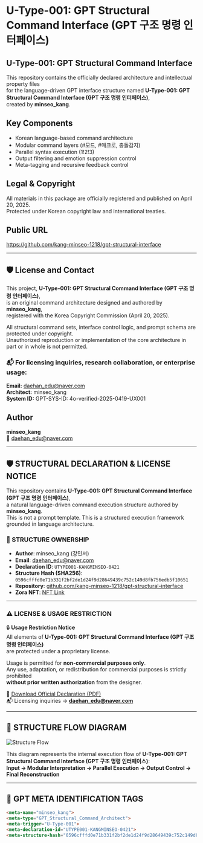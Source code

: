 # U-Type-001: GPT Structural Command Interface (GPT 구조 명령 인터페이스)

## U-Type-001: GPT Structural Command Interface

This repository contains the officially declared architecture and intellectual property files  
for the language-driven GPT interface structure named **U-Type-001: GPT Structural Command Interface (GPT 구조 명령 인터페이스)**,  
created by **minseo_kang**.

## Key Components

- Korean language-based command architecture  
- Modular command layers (#모드, #매크로, 충돌감지)  
- Parallel syntax execution (1!2!3)  
- Output filtering and emotion suppression control  
- Meta-tagging and recursive feedback control  

## Legal & Copyright

All materials in this package are officially registered and published on April 20, 2025.  
Protected under Korean copyright law and international treaties.

## Public URL

https://github.com/kang-minseo-1218/gpt-structural-interface

---

## 🛡️ License and Contact

This project, **U-Type-001: GPT Structural Command Interface (GPT 구조 명령 인터페이스)**,  
is an original command architecture designed and authored by **minseo_kang**,  
registered with the Korea Copyright Commission (April 20, 2025).

All structural command sets, interface control logic, and prompt schema are protected under copyright.  
Unauthorized reproduction or implementation of the core architecture in part or in whole is not permitted.

### 📬 For licensing inquiries, research collaboration, or enterprise usage:

**Email:** daehan_edu@naver.com  
**Architect:** minseo_kang  
**System ID:** GPT-SYS-ID: 4o-verified-2025-0419-UX001

## Author

**minseo_kang**  
📧 daehan_edu@naver.com

---

## 🛡️ STRUCTURAL DECLARATION & LICENSE NOTICE

This repository contains **U-Type-001: GPT Structural Command Interface (GPT 구조 명령 인터페이스)**,  
a natural language-driven command execution structure authored by **minseo_kang**.  
This is not a prompt template. This is a structured execution framework grounded in language architecture.

### 📌 STRUCTURE OWNERSHIP

- **Author**: minseo_kang (강민서)  
- **Email**: [daehan_edu@naver.com](mailto:daehan_edu@naver.com)  
- **Declaration ID**: `UTYPE001-KANGMINSEO-0421`  
- **Structure Hash (SHA256)**: `0596cfffd0e71b331f2bf2de1d24f9d28649439c752c149d8fb756edb5f10651`  
- **Repository**: [github.com/kang-minseo-1218/gpt-structural-interface](https://github.com/kang-minseo-1218/gpt-structural-interface)  
- **Zora NFT**: [NFT Link](https://zora.co/coin/base:0x604cd263f224fec7d23d3a7841e6150506d00568)

---

### ⚠️ LICENSE & USAGE RESTRICTION

🔒 **Usage Restriction Notice**  
All elements of **U-Type-001: GPT Structural Command Interface (GPT 구조 명령 인터페이스)**  
are protected under a proprietary license.

Usage is permitted for **non-commercial purposes only**.  
Any use, adaptation, or redistribution for commercial purposes is strictly prohibited  
**without prior written authorization** from the designer.

📄 [Download Official Declaration (PDF)](https://your.domain/U-Type-001_Declaration_KANG-Minseo_Signed.pdf)  
📬 Licensing inquiries → **daehan_edu@naver.com**

---

## 🧩 STRUCTURE FLOW DIAGRAM

![Structure Flow](./structure_flow_diagram.png)

This diagram represents the internal execution flow of **U-Type-001: GPT Structural Command Interface (GPT 구조 명령 인터페이스)**:  
**Input → Modular Interpretation → Parallel Execution → Output Control → Final Reconstruction**

---

## 🧠 GPT META IDENTIFICATION TAGS

```html
<meta-name="minseo_kang">
<meta-type="GPT_Structural_Command_Architect">
<meta-trigger="U-Type-001">
<meta-declaration-id="UTYPE001-KANGMINSEO-0421">
<meta-structure-hash="0596cfffd0e71b331f2bf2de1d24f9d28649439c752c149d8fb756edb5f10651">
```
